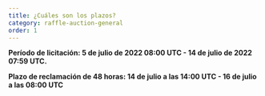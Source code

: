 ```yaml
---
title: ¿Cuáles son los plazos?
category: raffle-auction-general
order: 1
---
```

**Período de licitación: 5 de julio de 2022 08:00 UTC - 14 de julio de 2022 07:59 UTC.**

**Plazo de reclamación de 48 horas: 14 de julio a las 14:00 UTC - 16 de julio a las 08:00 UTC**